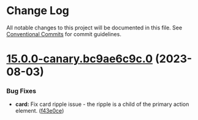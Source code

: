 # Change Log

All notable changes to this project will be documented in this file.
See [Conventional Commits](https://conventionalcommits.org) for commit guidelines.

# [15.0.0-canary.bc9ae6c9c.0](https://github.com/material-components/material-components-web/compare/v14.0.0...v15.0.0-canary.bc9ae6c9c.0) (2023-08-03)


### Bug Fixes

* **card:** Fix card ripple issue - the ripple is a child of the primary action element. ([f43e0ce](https://github.com/material-components/material-components-web/commit/f43e0ceb536056569898c0ffbe084acc2af54a81))
